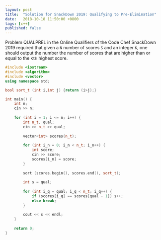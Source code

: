 ```yaml
---
layout: post
title:  "Solution for SnackDown 2019: Qualifying to Pre-Elimination"
date:   2018-10-18 11:50:00 +0800
tags: [c++]
published: false
---
```


Problem QUALPREL in the Online Qualifiers of the Code Chef SnackDown 2019 required that given a `N` number of scores `S` and an integer `K`, one should output the number the number of scores that are higher than or equal to the `Kth` highest score.

```c++
#include <iostream>
#include <algorithm> 
#include <vector>
using namespace std;

bool sort_t (int i,int j) {return (i>j);}

int main() {
	int n;
	cin >> n;
	
	for (int i = 1; i <= n; i++) {
	    int n_t, qual;
	    cin >> n_t >> qual;
	    
	    vector<int> scores(n_t);
	    
	    for (int i_n = 0; i_n < n_t; i_n++) {
	        int score; 
	        cin >> score; 
	        scores[i_n] = score;
	    }
	    
	    sort (scores.begin(), scores.end(), sort_t);
	    
	    int s = qual;
	    
	    for (int i_q = qual; i_q < n_t; i_q++) {
	        if (scores[i_q] == scores[qual - 1]) s++;
	        else break;
	    }
	    
	    cout << s << endl;
    }
	
	return 0;
}
```
